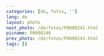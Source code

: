 ```yaml
---
categories: [de, fotos, '']
lang: de
layout: photo
next_photo: /de/fotos/P0000241.html
picname: P0000240
prev_photo: /de/fotos/P0000243.html
tags: []
---
```

